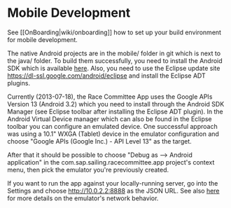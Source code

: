 # Mobile Development

See [[OnBoarding|wiki/onboarding]] how to set up your build environment for mobile development.

The native Android projects are in the mobile/ folder in git which is next to the java/ folder. To build them successfully, you need to install the Android SDK which is available [here](http://developer.android.com/sdk/index.html). Also, you need to use the Eclipse update site https://dl-ssl.google.com/android/eclipse and install the Eclipse ADT plugins.

Currently (2013-07-18), the Race Committee App uses the Google APIs Version 13 (Android 3.2) which you need to install through the Android SDK Manager (see Eclipse toolbar after installing the Eclipse ADT plugin). In the Android Virtual Device manager which can also be found in the Eclipse toolbar you can configure an emulated device. One successful approach was using a 10.1" WXGA (Tablet) device in the emulator configuration and choose "Google APIs (Google Inc.) - API Level 13" as the target.

After that it should be possible to choose "Debug as --> Android application" in the com.sap.sailing.racecommittee.app project's context menu, then pick the emulator you're previously created.

If you want to run the app against your locally-running server, go into the Settings and choose http://10.0.2.2:8888 as the JSON URL. See also [here](http://developer.android.com/tools/devices/emulator.html#emulatornetworking) for more details on the emulator's network behavior.